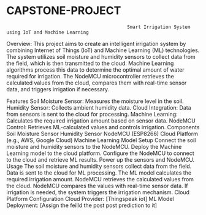 # CAPSTONE-PROJECT
                                                Smart Irrigation System using IoT and Machine Learning



                                                
Overview:
This project aims to create an intelligent irrigation system by combining Internet of Things (IoT) and Machine Learning (ML) technologies. The system utilizes soil moisture and humidity sensors to collect data from the field, which is then transmitted to the cloud. Machine Learning algorithms process this data to determine the optimal amount of water required for irrigation. The NodeMCU microcontroller retrieves the calculated values from the cloud, compares them with real-time sensor data, and triggers irrigation if necessary.

Features
Soil Moisture Sensor: Measures the moisture level in the soil.
Humidity Sensor: Collects ambient humidity data.
Cloud Integration: Data from sensors is sent to the cloud for processing.
Machine Learning: Calculates the required irrigation amount based on sensor data.
NodeMCU Control: Retrieves ML-calculated values and controls irrigation.
Components
Soil Moisture Sensor
Humidity Sensor
NodeMCU (ESP8266)
Cloud Platform (e.g., AWS, Google Cloud)
Machine Learning Model
Setup
Connect the soil moisture and humidity sensors to the NodeMCU.
Deploy the Machine Learning model to the cloud platform.
Configure the NodeMCU to connect to the cloud and retrieve ML results.
Power up the sensors and NodeMCU.
Usage
The soil moisture and humidity sensors collect data from the field.
Data is sent to the cloud for ML processing.
The ML model calculates the required irrigation amount.
NodeMCU retrieves the calculated values from the cloud.
NodeMCU compares the values with real-time sensor data.
If irrigation is needed, the system triggers the irrigation mechanism.
Cloud Platform Configuration
Cloud Provider: [Thingspeak iot]
ML Model Deployment: [Assign the feilld the post post prediction to it]


